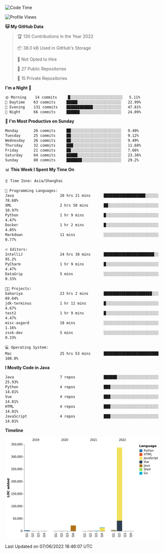 <!--START_SECTION:waka-->
![Code Time](http://img.shields.io/badge/Code%20Time-0%20secs-blue)

![Profile Views](http://img.shields.io/badge/Profile%20Views-0-blue)

**🐱 My GitHub Data** 

> 🏆 130 Contributions in the Year 2022
 > 
> 📦 38.0 kB Used in GitHub's Storage 
 > 
> 🚫 Not Opted to Hire
 > 
> 📜 27 Public Repositories 
 > 
> 🔑 15 Private Repositories  
 > 
**I'm a Night 🦉** 

```text
🌞 Morning    14 commits     █░░░░░░░░░░░░░░░░░░░░░░░░   5.11% 
🌆 Daytime    63 commits     █████░░░░░░░░░░░░░░░░░░░░   22.99% 
🌃 Evening    131 commits    ████████████░░░░░░░░░░░░░   47.81% 
🌙 Night      66 commits     ██████░░░░░░░░░░░░░░░░░░░   24.09%

```
📅 **I'm Most Productive on Sunday** 

```text
Monday       26 commits     ██░░░░░░░░░░░░░░░░░░░░░░░   9.49% 
Tuesday      25 commits     ██░░░░░░░░░░░░░░░░░░░░░░░   9.12% 
Wednesday    26 commits     ██░░░░░░░░░░░░░░░░░░░░░░░   9.49% 
Thursday     32 commits     ███░░░░░░░░░░░░░░░░░░░░░░   11.68% 
Friday       21 commits     ██░░░░░░░░░░░░░░░░░░░░░░░   7.66% 
Saturday     64 commits     █████░░░░░░░░░░░░░░░░░░░░   23.36% 
Sunday       80 commits     ███████░░░░░░░░░░░░░░░░░░   29.2%

```


📊 **This Week I Spent My Time On** 

```text
⌚︎ Time Zone: Asia/Shanghai

💬 Programming Languages: 
Java                     20 hrs 21 mins      ███████████████████░░░░░░   78.68% 
XML                      2 hrs 50 mins       ██░░░░░░░░░░░░░░░░░░░░░░░   10.97% 
Python                   1 hr 9 mins         █░░░░░░░░░░░░░░░░░░░░░░░░   4.47% 
Docker                   1 hr 2 mins         █░░░░░░░░░░░░░░░░░░░░░░░░   4.05% 
Markdown                 11 mins             ░░░░░░░░░░░░░░░░░░░░░░░░░   0.77%

🔥 Editors: 
IntelliJ                 24 hrs 38 mins      ███████████████████████░░   95.2% 
PyCharm                  1 hr 9 mins         █░░░░░░░░░░░░░░░░░░░░░░░░   4.47% 
DataGrip                 5 mins              ░░░░░░░░░░░░░░░░░░░░░░░░░   0.33%

🐱‍💻 Projects: 
bahariya                 23 hrs 2 mins       ██████████████████████░░░   89.04% 
jdk-terminus             1 hr 12 mins        █░░░░░░░░░░░░░░░░░░░░░░░░   4.67% 
test2                    1 hr 9 mins         █░░░░░░░░░░░░░░░░░░░░░░░░   4.47% 
misc-asgard              18 mins             ░░░░░░░░░░░░░░░░░░░░░░░░░   1.16% 
zssk-dev                 5 mins              ░░░░░░░░░░░░░░░░░░░░░░░░░   0.33%

💻 Operating System: 
Mac                      25 hrs 53 mins      █████████████████████████   100.0%

```

**I Mostly Code in Java** 

```text
Java                     7 repos             ██████░░░░░░░░░░░░░░░░░░░   25.93% 
Python                   4 repos             ███░░░░░░░░░░░░░░░░░░░░░░   14.81% 
Vue                      4 repos             ███░░░░░░░░░░░░░░░░░░░░░░   14.81% 
HTML                     4 repos             ███░░░░░░░░░░░░░░░░░░░░░░   14.81% 
JavaScript               4 repos             ███░░░░░░░░░░░░░░░░░░░░░░   14.81%

```


**Timeline**

![Chart not found](https://raw.githubusercontent.com/youtiaoguagua/youtiaoguagua/master/charts/bar_graph.png) 


 Last Updated on 07/06/2022 18:46:07 UTC
<!--END_SECTION:waka-->